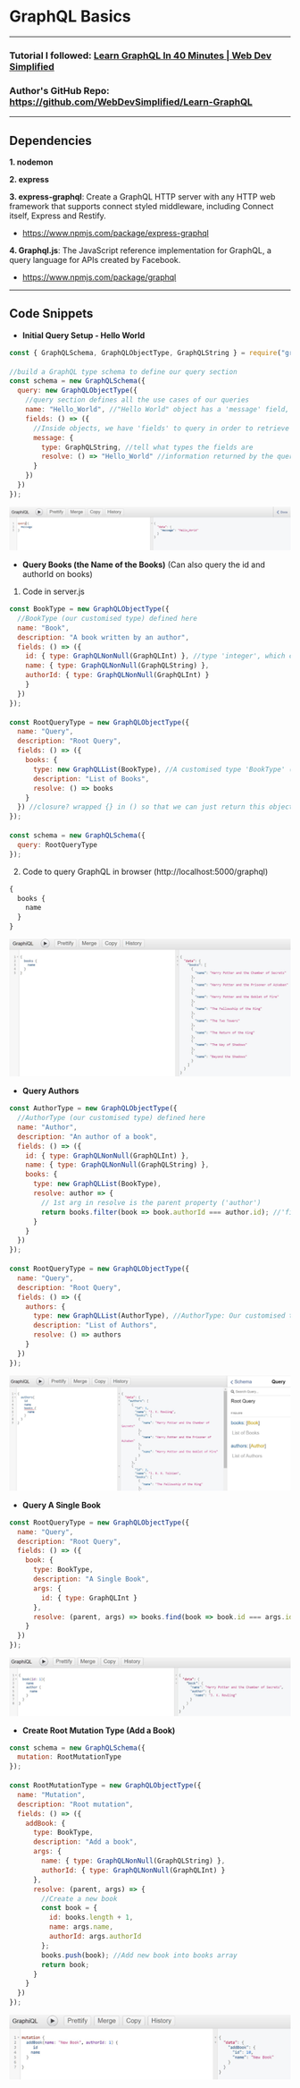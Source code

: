 # GraphQL Basics

---

### Tutorial I followed: [Learn GraphQL In 40 Minutes | Web Dev Simplified](https://www.youtube.com/watch?v=ZQL7tL2S0oQ&list=PLlKsfUJvPsn74wuise4cGRy3Z9tC2A56O&index=39)

### Author's GitHub Repo: https://github.com/WebDevSimplified/Learn-GraphQL

---

## Dependencies

**1. nodemon**

**2. express**

**3. express-graphql**: Create a GraphQL HTTP server with any HTTP web framework that supports connect styled middleware, including Connect itself, Express and Restify.

- https://www.npmjs.com/package/express-graphql

**4. Graphql.js**: The JavaScript reference implementation for GraphQL, a query language for APIs created by Facebook.

- https://www.npmjs.com/package/graphql

---

## Code Snippets

- **Initial Query Setup - Hello World**

```javascript
const { GraphQLSchema, GraphQLObjectType, GraphQLString } = require("graphql");

//build a GraphQL type schema to define our query section
const schema = new GraphQLSchema({
  query: new GraphQLObjectType({
    //query section defines all the use cases of our queries
    name: "Hello_World", //"Hello World" object has a 'message' field, which will return a 'string'
    fields: () => ({
      //Inside objects, we have 'fields' to query in order to retrieve data
      message: {
        type: GraphQLString, //tell what types the fields are
        resolve: () => "Hello_World" //information returned by the query field
      }
    })
  })
});
```

![](./docs/1_HelloWorld.JPG)

- **Query Books (the Name of the Books)** (Can also query the id and authorId on books)

1. Code in server.js

```javascript
const BookType = new GraphQLObjectType({
  //BookType (our customised type) defined here
  name: "Book",
  description: "A book written by an author",
  fields: () => ({
    id: { type: GraphQLNonNull(GraphQLInt) }, //type 'integer', which can't return 'null'
    name: { type: GraphQLNonNull(GraphQLString) },
    authorId: { type: GraphQLNonNull(GraphQLInt) }
    }
  })
});

const RootQueryType = new GraphQLObjectType({
  name: "Query",
  description: "Root Query",
  fields: () => ({
    books: {
      type: new GraphQLList(BookType), //A customised type 'BookType' (which is a 'list')
      description: "List of Books",
      resolve: () => books
    }
  }) //closure? wrapped {} in () so that we can just return this object
});

const schema = new GraphQLSchema({
  query: RootQueryType
});
```

2. Code to query GraphQL in browser (http://localhost:5000/graphql)

```javascript
{
  books {
    name
  }
}
```

![](./docs/2_BooksName.JPG)

- **Query Authors**

```javascript
const AuthorType = new GraphQLObjectType({
  //AuthorType (our customised type) defined here
  name: "Author",
  description: "An author of a book",
  fields: () => ({
    id: { type: GraphQLNonNull(GraphQLInt) },
    name: { type: GraphQLNonNull(GraphQLString) },
    books: {
      type: new GraphQLList(BookType),
      resolve: author => {
        // 1st arg in resolve is the parent property ('author')
        return books.filter(book => book.authorId === author.id); //'filter': an author can have many books
      }
    }
  })
});

const RootQueryType = new GraphQLObjectType({
  name: "Query",
  description: "Root Query",
  fields: () => ({
    authors: {
      type: new GraphQLList(AuthorType), //AuthorType: Our customised type (which is a 'list')
      description: "List of Authors",
      resolve: () => authors
    }
  })
});
```

![](./docs/3_Authors.JPG)

- **Query A Single Book**

```javascript
const RootQueryType = new GraphQLObjectType({
  name: "Query",
  description: "Root Query",
  fields: () => ({
    book: {
      type: BookType,
      description: "A Single Book",
      args: {
        id: { type: GraphQLInt }
      },
      resolve: (parent, args) => books.find(book => book.id === args.id) //'find': a book only has 1 id
    }
  })
});
```

![](./docs/4_SingleBook.JPG)

- **Create Root Mutation Type (Add a Book)**

```javascript
const schema = new GraphQLSchema({
  mutation: RootMutationType
});

const RootMutationType = new GraphQLObjectType({
  name: "Mutation",
  description: "Root mutation",
  fields: () => ({
    addBook: {
      type: BookType,
      description: "Add a book",
      args: {
        name: { type: GraphQLNonNull(GraphQLString) },
        authorId: { type: GraphQLNonNull(GraphQLInt) }
      },
      resolve: (parent, args) => {
        //Create a new book
        const book = {
          id: books.length + 1,
          name: args.name,
          authorId: args.authorId
        };
        books.push(book); //Add new book into books array
        return book;
      }
    }
  })
});
```

![](./docs/5_Mutation.JPG)
